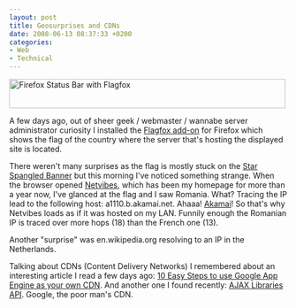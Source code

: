 ```yaml
---
layout: post
title: Geosurprises and CDNs
date: 2008-06-13 08:37:33 +0200
categories:
- Web
- Technical
---
```

<p><img src="http://www.rusiczki.net/blog/blogpics/firefox-status-bar.png" width="500" height="53" border="0" alt="Firefox Status Bar with Flagfox" class="image"/></p>
<p>A few days ago, out of sheer geek / webmaster / wannabe server administrator curiosity I installed the <a href="https://addons.mozilla.org/en-US/firefox/addon/5791">Flagfox add-on</a> for Firefox which shows the flag of the country where the server that's hosting the displayed site is located.</p>
<p>There weren't many surprises as the flag is mostly stuck on the <a href="http://images.google.com/images?q=star+spangled+banner">Star Spangled Banner</a> but this morning I've noticed something strange. When the browser opened <a href="http://www.netvibes.com">Netvibes</a>, which has been my homepage for more than a year now, I've glanced at the flag and I saw Romania. What? Tracing the IP lead to the following host: a1110.b.akamai.net. Ahaaa! <a href="http://www.akamai.com/">Akamai</a>! So that's why Netvibes loads as if it was hosted on my LAN. Funnily enough the Romanian IP is traced over more hops (18) than the French one (13).</p>
<p>Another "surprise" was en.wikipedia.org resolving to an IP in the Netherlands.</p>
<p>Talking about CDNs (Content Delivery Networks) I remembered about an interesting article I read a few days ago: <a href="http://www.digitalistic.com/2008/06/09/10-easy-steps-to-use-google-app-engine-as-your-own-cdn/">10 Easy Steps to use Google App Engine as your own CDN</a>. And another one I found recently: <a href="http://code.google.com/apis/ajaxlibs/">AJAX Libraries API</a>. Google, the poor man's CDN.</p>
